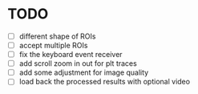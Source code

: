 # TODO 
- [ ] different shape of ROIs
- [ ] accept multiple ROIs
- [ ] fix the keyboard event receiver
- [ ] add scroll zoom in out for plt traces
- [ ] add some adjustment for image quality
- [ ] load back the processed results with optional video